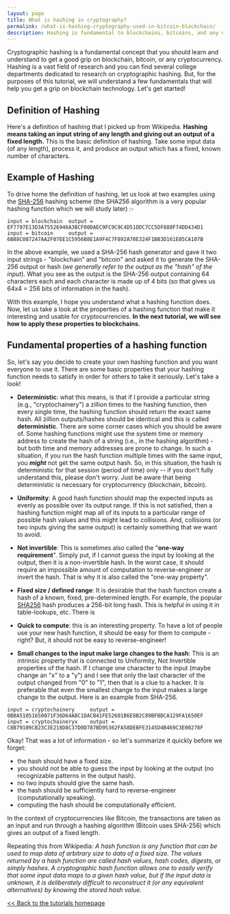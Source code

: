 ```yaml
---
layout: page
title: What is hashing in cryptography?
permalink: /what-is-hashing-cryptography-used-in-bitcoin-blockchain/
description: Hashing is fundamental to blockchains, bitcoins, and any cryptocurrency and in this lesson, we get a good understanding of how hashing works and what properties of hashing makes it attractive to blockchains and cryptocurrencies. 
---
```


Cryptographic hashing is a fundamental concept that you should learn and understand to get a good grip on blockchain, bitcoin, or any cryptocurrency. Hashing is a vast field of research and you can find several college departments dedicated to research on cryptographic hashing. But, for the purposes of this tutorial, we will understand a few fundamentals that will help you get a grip on blockchain technology. Let's get started! 

## Definition of Hashing 
Here's a definition of hashing that I picked up from Wikipedia. **Hashing means taking an input string of any length and giving out an output of a fixed length.** This is the basic definition of hashing. Take some input data (of any length), process it, and produce an output which has a fixed, known number of characters.

## Example of Hashing 
To drive home the definition of hashing, let us look at two examples using the [SHA-256](http://www.iwar.org.uk/comsec/resources/cipher/sha256-384-512.pdf) hashing scheme (the SHA256 algorithm is a very popular hashing function which we will study later) :-
```
input = blockchain  output = EF7797E13D3A75526946A3BCF00DAEC9FC9C9C4D51DDC7CC5DF888F74DD434D1
input = bitcoin     output = 6B88C087247AA2F07EE1C5956B8E1A9F4C7F892A70E324F1BB3D161E05CA107B 
```
In the above example, we used a SHA-256 hash generator and gave it two input strings - "blockchain" and "bitcoin" and asked it to generate the SHA-256 output or hash (_we generally refer to the output as the "hash" of the input_). What you see as the output is the SHA-256 output containing 64 characters each and each character is made up of 4 bits (so that gives us 64x4 = 256 bits of information in the hash). 

With this example, I hope you understand what a hashing function does. Now, let us take a look at the properties of a hashing function that make it interesting and usable for cryptocurrencies. **In the next tutorial, we will see how to apply these properties to blockchains.**


## Fundamental properties of a hashing function
So, let's say you decide to create your own hashing function and you want everyone to use it. There are some basic properties that your hashing function needs to satisfy in order for others to take it seriously. Let's take a look! 

* **Deterministic**: what this means, is that if I provide a particular string (e.g., "cryptochainery") a zillion times to the hashing function, then every single time, the hashing function should return the exact same hash. All zillion outputs/hashes should be identical and this is called **deterministic**. There are some corner cases which you should be aware of. Some hashing functions might use the system time or memory address to create the hash of a string (i.e., in the hashing algorithm) - but both time and memory addresses are prone to change. In such a situation, if you run the hash function multiple times with the same input, you _**might**_ not get the same output hash. So, in this situation, the hash is deterministic for that session (period of time) only -- if you don't fully understand this, please don't worry. Just be aware that being deterministic is necessary for cryptocurrency (blockchain, bitcoin).

* **Uniformity**: A good hash function should map the expected inputs as evenly as possible over its output range. If this is not satisfied, then a hashing function might map all of its inputs to a particular range of possible hash values and this might lead to collisions. And, collisions (or two inputs giving the same output) is certainly something that we want to avoid. 

* **Not invertible**: This is sometimes also called the "**one-way requirement**". Simply put, if I cannot guess the input by looking at the output, then it is a non-invertible hash. In the worst case, it should require an impossible amount of computation to reverse-engineer or invert the hash. That is why it is also called the "one-way property".

* **Fixed size / defined range**: It is desirable that the hash function create a hash of a known, fixed, pre-determined length. For example, the popular [SHA256](https://en.wikipedia.org/wiki/SHA-2) hash produces a 256-bit long hash. This is helpful in using it in table-lookups, etc. There is 

* **Quick to compute**: this is an interesting property. To have a lot of people use your new hash function, it should be easy for them to compute - right? But, it should not be easy to reverse-engineer! 

* **Small changes to the input make large changes to the hash**: This is an intrinsic property that is connected to Uniformity, Not Invertible properties of the hash. If I change one character to the input (maybe change an "x" to a "y") and I see that only the last character of the output changed from "0" to "1", then that is a clue to a hacker. It is preferable that even the smallest change to the input makes a large change to the output. Here is an example from SHA-256. 

```
input = cryptochainery     output = 0B8A51051650071F36D64ABC1DACB41FE52601B6E8B2C89BFBDCA129FA1650EF
input = cryptochaineryx    output = C8B79109CB23C3E218D8C37D0D787BD95362FA58DEBFE3145D4B469C3E00278F 
```

Okay! That was a lot of information - so let's summarize it quickly before we forget:
* the hash should have a fixed size. 
* you should not be able to guess the input by looking at the output (no recognizable patterns in the output hash).
* no two inputs should give the same hash.
* the hash should be sufficiently hard to reverse-engineer (computationally speaking).
* computing the hash should be computationally efficient. 

In the context of cryptocurrencies like Bitcoin, the transactions are taken as an input and run through a hashing algorithm (Bitcoin uses SHA-256) which gives an output of a fixed length.

Repeating this from Wikipedia: _A hash function is any function that can be used to map data of arbitrary size to data of a fixed size. The values returned by a hash function are called hash values, hash codes, digests, or simply hashes. A cryptographic hash function allows one to easily verify that some input data maps to a given hash value, but if the input data is unknown, it is deliberately difficult to reconstruct it (or any equivalent alternatives) by knowing the stored hash value._

[<< Back to the tutorials homepage](https://cryptochainery.github.io/)
